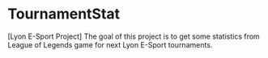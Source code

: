 # TournamentStat
[Lyon E-Sport Project] The goal of this project is to get some statistics from League of Legends game for next Lyon E-Sport tournaments.
